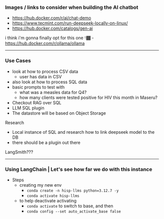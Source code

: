 ### Images / links to consider when building the AI chatbot
- https://hub.docker.com/r/ai/chat-demo
- https://www.tecmint.com/run-deepseek-locally-on-linux/
- https://hub.docker.com/catalogs/gen-ai

i think i'm gonna finally opt for this one 👇🏾
	- https://hub.docker.com/r/ollama/ollama

----------------------------------------------------------------

### Use Cases
- look at how to process CSV data
	- user has data in CSV 
- also look at how to process SQL data
- basic prompts to test with
	- what was a measles data for Q4?
	- how many clients were tested positive for HIV this month in Maseru?
- Checkout RAG over SQL
- LLM SQL plugin
- The datastore will be based on Object Storage

Research 
- Local instance of SQL and research how to link deepseek model to the DB
- there should be a plugin out there

LangSmith???


----------------------------------------------------------------

### Using LangChain | **Let's see how far we do with this instance**

- Steps
	- creating my new env
		- `conda create -n hisp-llms python=3.12.7 -y`
		- `conda activate hisp-llms`
	- to help deactivate activating
		- `conda activate` to switch to base, and then
		- `conda config --set auto_activate_base false`	
